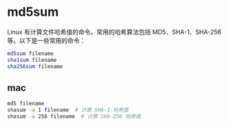 # md5sum

Linux 有计算文件哈希值的命令。常用的哈希算法包括 MD5、SHA-1、SHA-256 等。以下是一些常用的命令：

```bash
md5sum filename
sha1sum filename
sha256sum filename
```

## mac

```bash
md5 filename
shasum -a 1 filename  # 计算 SHA-1 哈希值
shasum -a 256 filename  # 计算 SHA-256 哈希值
```
